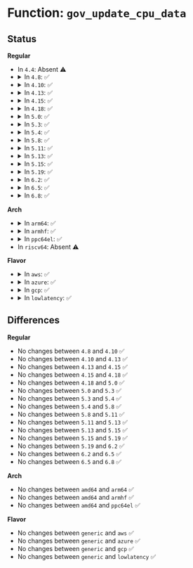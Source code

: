 # Function: <code>gov_update_cpu_data</code>

## Status
<b>Regular</b>
<ul>
<li>
In <code>4.4</code>: Absent ⚠️
</li>
<li>
<details>
<summary>In <code>4.8</code>: ✅</summary>

```c
void gov_update_cpu_data(struct dbs_data *dbs_data);
```

**Collision:** Unique Global

**Inline:** No

**Transformation:** False

**Instances:**

```
In drivers/cpufreq/cpufreq_governor.c (ffffffff81716ae0)
Location: drivers/cpufreq/cpufreq_governor.c:96
Inline: False
Direct callers:
  - drivers/cpufreq/cpufreq_ondemand.c:store_ignore_nice_load
  - drivers/cpufreq/cpufreq_ondemand.c:store_io_is_busy
  - drivers/cpufreq/cpufreq_conservative.c:store_ignore_nice_load
```
**Symbols:**

```
ffffffff81716ae0-ffffffff81716bbe: gov_update_cpu_data (STB_GLOBAL)
```
</details>
</li>
<li>
<details>
<summary>In <code>4.10</code>: ✅</summary>

```c
void gov_update_cpu_data(struct dbs_data *dbs_data);
```

**Collision:** Unique Global

**Inline:** No

**Transformation:** False

**Instances:**

```
In drivers/cpufreq/cpufreq_governor.c (ffffffff81748870)
Location: drivers/cpufreq/cpufreq_governor.c:96
Inline: False
Direct callers:
  - drivers/cpufreq/cpufreq_ondemand.c:store_ignore_nice_load
  - drivers/cpufreq/cpufreq_ondemand.c:store_io_is_busy
  - drivers/cpufreq/cpufreq_conservative.c:store_ignore_nice_load
```
**Symbols:**

```
ffffffff81748870-ffffffff81748957: gov_update_cpu_data (STB_GLOBAL)
```
</details>
</li>
<li>
<details>
<summary>In <code>4.13</code>: ✅</summary>

```c
void gov_update_cpu_data(struct dbs_data *dbs_data);
```

**Collision:** Unique Global

**Inline:** No

**Transformation:** False

**Instances:**

```
In drivers/cpufreq/cpufreq_governor.c (ffffffff81766f20)
Location: drivers/cpufreq/cpufreq_governor.c:95
Inline: False
Direct callers:
  - drivers/cpufreq/cpufreq_ondemand.c:store_ignore_nice_load
  - drivers/cpufreq/cpufreq_ondemand.c:store_io_is_busy
  - drivers/cpufreq/cpufreq_conservative.c:store_ignore_nice_load
```
**Symbols:**

```
ffffffff81766f20-ffffffff81767004: gov_update_cpu_data (STB_GLOBAL)
```
</details>
</li>
<li>
<details>
<summary>In <code>4.15</code>: ✅</summary>

```c
void gov_update_cpu_data(struct dbs_data *dbs_data);
```

**Collision:** Unique Global

**Inline:** No

**Transformation:** False

**Instances:**

```
In drivers/cpufreq/cpufreq_governor.c (ffffffff817dce70)
Location: drivers/cpufreq/cpufreq_governor.c:98
Inline: False
Direct callers:
  - drivers/cpufreq/cpufreq_ondemand.c:store_ignore_nice_load
  - drivers/cpufreq/cpufreq_ondemand.c:store_io_is_busy
  - drivers/cpufreq/cpufreq_conservative.c:store_ignore_nice_load
```
**Symbols:**

```
ffffffff817dce70-ffffffff817dcf31: gov_update_cpu_data (STB_GLOBAL)
```
</details>
</li>
<li>
<details>
<summary>In <code>4.18</code>: ✅</summary>

```c
void gov_update_cpu_data(struct dbs_data *dbs_data);
```

**Collision:** Unique Global

**Inline:** No

**Transformation:** False

**Instances:**

```
In drivers/cpufreq/cpufreq_governor.c (ffffffff81825ae0)
Location: drivers/cpufreq/cpufreq_governor.c:98
Inline: False
Direct callers:
  - drivers/cpufreq/cpufreq_ondemand.c:store_ignore_nice_load
  - drivers/cpufreq/cpufreq_ondemand.c:store_io_is_busy
  - drivers/cpufreq/cpufreq_conservative.c:store_ignore_nice_load
```
**Symbols:**

```
ffffffff81825ae0-ffffffff81825ba1: gov_update_cpu_data (STB_GLOBAL)
```
</details>
</li>
<li>
<details>
<summary>In <code>5.0</code>: ✅</summary>

```c
void gov_update_cpu_data(struct dbs_data *dbs_data);
```

**Collision:** Unique Global

**Inline:** No

**Transformation:** False

**Instances:**

```
In drivers/cpufreq/cpufreq_governor.c (ffffffff818519c0)
Location: drivers/cpufreq/cpufreq_governor.c:98
Inline: False
Direct callers:
  - drivers/cpufreq/cpufreq_ondemand.c:store_ignore_nice_load
  - drivers/cpufreq/cpufreq_ondemand.c:store_io_is_busy
  - drivers/cpufreq/cpufreq_conservative.c:store_ignore_nice_load
```
**Symbols:**

```
ffffffff818519c0-ffffffff81851a81: gov_update_cpu_data (STB_GLOBAL)
```
</details>
</li>
<li>
<details>
<summary>In <code>5.3</code>: ✅</summary>

```c
void gov_update_cpu_data(struct dbs_data *dbs_data);
```

**Collision:** Unique Global

**Inline:** No

**Transformation:** False

**Instances:**

```
In drivers/cpufreq/cpufreq_governor.c (ffffffff81894ed0)
Location: drivers/cpufreq/cpufreq_governor.c:95
Inline: False
Direct callers:
  - drivers/cpufreq/cpufreq_ondemand.c:store_ignore_nice_load
  - drivers/cpufreq/cpufreq_ondemand.c:store_io_is_busy
  - drivers/cpufreq/cpufreq_conservative.c:store_ignore_nice_load
```
**Symbols:**

```
ffffffff81894ed0-ffffffff81894fa3: gov_update_cpu_data (STB_GLOBAL)
```
</details>
</li>
<li>
<details>
<summary>In <code>5.4</code>: ✅</summary>

```c
void gov_update_cpu_data(struct dbs_data *dbs_data);
```

**Collision:** Unique Global

**Inline:** No

**Transformation:** False

**Instances:**

```
In drivers/cpufreq/cpufreq_governor.c (ffffffff818c6ef0)
Location: drivers/cpufreq/cpufreq_governor.c:95
Inline: False
Direct callers:
  - drivers/cpufreq/cpufreq_ondemand.c:store_ignore_nice_load
  - drivers/cpufreq/cpufreq_ondemand.c:store_io_is_busy
  - drivers/cpufreq/cpufreq_conservative.c:store_ignore_nice_load
```
**Symbols:**

```
ffffffff818c6ef0-ffffffff818c6fc3: gov_update_cpu_data (STB_GLOBAL)
```
</details>
</li>
<li>
<details>
<summary>In <code>5.8</code>: ✅</summary>

```c
void gov_update_cpu_data(struct dbs_data *dbs_data);
```

**Collision:** Unique Global

**Inline:** No

**Transformation:** False

**Instances:**

```
In drivers/cpufreq/cpufreq_governor.c (ffffffff819990c0)
Location: drivers/cpufreq/cpufreq_governor.c:95
Inline: False
Direct callers:
  - drivers/cpufreq/cpufreq_ondemand.c:store_ignore_nice_load
  - drivers/cpufreq/cpufreq_ondemand.c:store_io_is_busy
  - drivers/cpufreq/cpufreq_conservative.c:store_ignore_nice_load
```
**Symbols:**

```
ffffffff819990c0-ffffffff81999193: gov_update_cpu_data (STB_GLOBAL)
```
</details>
</li>
<li>
<details>
<summary>In <code>5.11</code>: ✅</summary>

```c
void gov_update_cpu_data(struct dbs_data *dbs_data);
```

**Collision:** Unique Global

**Inline:** No

**Transformation:** False

**Instances:**

```
In drivers/cpufreq/cpufreq_governor.c (ffffffff8199c1a0)
Location: drivers/cpufreq/cpufreq_governor.c:95
Inline: False
Direct callers:
  - drivers/cpufreq/cpufreq_ondemand.c:store_ignore_nice_load
  - drivers/cpufreq/cpufreq_ondemand.c:store_io_is_busy
  - drivers/cpufreq/cpufreq_conservative.c:store_ignore_nice_load
```
**Symbols:**

```
ffffffff8199c1a0-ffffffff8199c273: gov_update_cpu_data (STB_GLOBAL)
```
</details>
</li>
<li>
<details>
<summary>In <code>5.13</code>: ✅</summary>

```c
void gov_update_cpu_data(struct dbs_data *dbs_data);
```

**Collision:** Unique Global

**Inline:** No

**Transformation:** False

**Instances:**

```
In drivers/cpufreq/cpufreq_governor.c (ffffffff81980e60)
Location: drivers/cpufreq/cpufreq_governor.c:95
Inline: False
Direct callers:
  - drivers/cpufreq/cpufreq_ondemand.c:store_ignore_nice_load
  - drivers/cpufreq/cpufreq_ondemand.c:store_io_is_busy
  - drivers/cpufreq/cpufreq_conservative.c:store_ignore_nice_load
```
**Symbols:**

```
ffffffff81980e60-ffffffff81980f3d: gov_update_cpu_data (STB_GLOBAL)
```
</details>
</li>
<li>
<details>
<summary>In <code>5.15</code>: ✅</summary>

```c
void gov_update_cpu_data(struct dbs_data *dbs_data);
```

**Collision:** Unique Global

**Inline:** No

**Transformation:** False

**Instances:**

```
In drivers/cpufreq/cpufreq_governor.c (ffffffff81a2a000)
Location: drivers/cpufreq/cpufreq_governor.c:95
Inline: False
Direct callers:
  - drivers/cpufreq/cpufreq_ondemand.c:store_ignore_nice_load
  - drivers/cpufreq/cpufreq_ondemand.c:store_io_is_busy
  - drivers/cpufreq/cpufreq_conservative.c:store_ignore_nice_load
```
**Symbols:**

```
ffffffff81a2a000-ffffffff81a2a118: gov_update_cpu_data (STB_GLOBAL)
```
</details>
</li>
<li>
<details>
<summary>In <code>5.19</code>: ✅</summary>

```c
void gov_update_cpu_data(struct dbs_data *dbs_data);
```

**Collision:** Unique Global

**Inline:** No

**Transformation:** False

**Instances:**

```
In drivers/cpufreq/cpufreq_governor.c (ffffffff81b942a0)
Location: drivers/cpufreq/cpufreq_governor.c:95
Inline: False
Direct callers:
  - drivers/cpufreq/cpufreq_ondemand.c:ignore_nice_load_store
  - drivers/cpufreq/cpufreq_ondemand.c:io_is_busy_store
  - drivers/cpufreq/cpufreq_conservative.c:ignore_nice_load_store
```
**Symbols:**

```
ffffffff81b942a0-ffffffff81b943cf: gov_update_cpu_data (STB_GLOBAL)
```
</details>
</li>
<li>
<details>
<summary>In <code>6.2</code>: ✅</summary>

```c
void gov_update_cpu_data(struct dbs_data *dbs_data);
```

**Collision:** Unique Global

**Inline:** No

**Transformation:** False

**Instances:**

```
In drivers/cpufreq/cpufreq_governor.c (ffffffff81d34cd0)
Location: drivers/cpufreq/cpufreq_governor.c:95
Inline: False
Direct callers:
  - drivers/cpufreq/cpufreq_ondemand.c:ignore_nice_load_store
  - drivers/cpufreq/cpufreq_ondemand.c:io_is_busy_store
  - drivers/cpufreq/cpufreq_conservative.c:ignore_nice_load_store
```
**Symbols:**

```
ffffffff81d34cd0-ffffffff81d34e09: gov_update_cpu_data (STB_GLOBAL)
```
</details>
</li>
<li>
<details>
<summary>In <code>6.5</code>: ✅</summary>

```c
void gov_update_cpu_data(struct dbs_data *dbs_data);
```

**Collision:** Unique Global

**Inline:** No

**Transformation:** False

**Instances:**

```
In drivers/cpufreq/cpufreq_governor.c (ffffffff81d9e040)
Location: drivers/cpufreq/cpufreq_governor.c:95
Inline: False
Direct callers:
  - drivers/cpufreq/cpufreq_ondemand.c:ignore_nice_load_store
  - drivers/cpufreq/cpufreq_ondemand.c:io_is_busy_store
  - drivers/cpufreq/cpufreq_conservative.c:ignore_nice_load_store
```
**Symbols:**

```
ffffffff81d9e040-ffffffff81d9e179: gov_update_cpu_data (STB_GLOBAL)
```
</details>
</li>
<li>
<details>
<summary>In <code>6.8</code>: ✅</summary>

```c
void gov_update_cpu_data(struct dbs_data *dbs_data);
```

**Collision:** Unique Global

**Inline:** No

**Transformation:** False

**Instances:**

```
In drivers/cpufreq/cpufreq_governor.c (ffffffff81e55dc0)
Location: drivers/cpufreq/cpufreq_governor.c:95
Inline: False
Direct callers:
  - drivers/cpufreq/cpufreq_ondemand.c:ignore_nice_load_store
  - drivers/cpufreq/cpufreq_ondemand.c:io_is_busy_store
  - drivers/cpufreq/cpufreq_conservative.c:ignore_nice_load_store
```
**Symbols:**

```
ffffffff81e55dc0-ffffffff81e55f08: gov_update_cpu_data (STB_GLOBAL)
```
</details>
</li>
</ul>
<b>Arch</b>
<ul>
<li>
<details>
<summary>In <code>arm64</code>: ✅</summary>

```c
void gov_update_cpu_data(struct dbs_data *dbs_data);
```

**Collision:** Unique Global

**Inline:** No

**Transformation:** False

**Instances:**

```
In drivers/cpufreq/cpufreq_governor.c (ffff800010b25218)
Location: drivers/cpufreq/cpufreq_governor.c:95
Inline: False
Direct callers:
  - drivers/cpufreq/cpufreq_ondemand.c:store_ignore_nice_load
  - drivers/cpufreq/cpufreq_ondemand.c:store_io_is_busy
  - drivers/cpufreq/cpufreq_conservative.c:store_ignore_nice_load
```
**Symbols:**

```
ffff800010b25218-ffff800010b2531c: gov_update_cpu_data (STB_GLOBAL)
```
</details>
</li>
<li>
<details>
<summary>In <code>armhf</code>: ✅</summary>

```c
void gov_update_cpu_data(struct dbs_data *dbs_data);
```

**Collision:** Unique Global

**Inline:** No

**Transformation:** False

**Instances:**

```
In drivers/cpufreq/cpufreq_governor.c (c0bff0ec)
Location: drivers/cpufreq/cpufreq_governor.c:95
Inline: False
Direct callers:
  - drivers/cpufreq/cpufreq_ondemand.c:store_ignore_nice_load
  - drivers/cpufreq/cpufreq_ondemand.c:store_io_is_busy
  - drivers/cpufreq/cpufreq_conservative.c:store_ignore_nice_load
```
**Symbols:**

```
c0bff0ec-c0bff1cc: gov_update_cpu_data (STB_GLOBAL)
```
</details>
</li>
<li>
<details>
<summary>In <code>ppc64el</code>: ✅</summary>

```c
void gov_update_cpu_data(struct dbs_data *dbs_data);
```

**Collision:** Unique Global

**Inline:** No

**Transformation:** False

**Instances:**

```
In drivers/cpufreq/cpufreq_governor.c (c000000000c19fb0)
Location: drivers/cpufreq/cpufreq_governor.c:95
Inline: False
Direct callers:
  - drivers/cpufreq/cpufreq_ondemand.c:store_ignore_nice_load
  - drivers/cpufreq/cpufreq_ondemand.c:store_io_is_busy
  - drivers/cpufreq/cpufreq_conservative.c:store_ignore_nice_load
```
**Symbols:**

```
c000000000c19fb0-c000000000c1a11c: gov_update_cpu_data (STB_GLOBAL)
```
</details>
</li>
<li>
In <code>riscv64</code>: Absent ⚠️
</li>
</ul>
<b>Flavor</b>
<ul>
<li>
<details>
<summary>In <code>aws</code>: ✅</summary>

```c
void gov_update_cpu_data(struct dbs_data *dbs_data);
```

**Collision:** Unique Global

**Inline:** No

**Transformation:** False

**Instances:**

```
In drivers/cpufreq/cpufreq_governor.c (ffffffff8186b610)
Location: drivers/cpufreq/cpufreq_governor.c:95
Inline: False
Direct callers:
  - drivers/cpufreq/cpufreq_ondemand.c:store_ignore_nice_load
  - drivers/cpufreq/cpufreq_ondemand.c:store_io_is_busy
  - drivers/cpufreq/cpufreq_conservative.c:store_ignore_nice_load
```
**Symbols:**

```
ffffffff8186b610-ffffffff8186b6e3: gov_update_cpu_data (STB_GLOBAL)
```
</details>
</li>
<li>
<details>
<summary>In <code>azure</code>: ✅</summary>

```c
void gov_update_cpu_data(struct dbs_data *dbs_data);
```

**Collision:** Unique Global

**Inline:** No

**Transformation:** False

**Instances:**

```
In drivers/cpufreq/cpufreq_governor.c (ffffffff818342c0)
Location: drivers/cpufreq/cpufreq_governor.c:95
Inline: False
Direct callers:
  - drivers/cpufreq/cpufreq_ondemand.c:store_ignore_nice_load
  - drivers/cpufreq/cpufreq_ondemand.c:store_io_is_busy
  - drivers/cpufreq/cpufreq_conservative.c:store_ignore_nice_load
```
**Symbols:**

```
ffffffff818342c0-ffffffff81834393: gov_update_cpu_data (STB_GLOBAL)
```
</details>
</li>
<li>
<details>
<summary>In <code>gcp</code>: ✅</summary>

```c
void gov_update_cpu_data(struct dbs_data *dbs_data);
```

**Collision:** Unique Global

**Inline:** No

**Transformation:** False

**Instances:**

```
In drivers/cpufreq/cpufreq_governor.c (ffffffff818bc3a0)
Location: drivers/cpufreq/cpufreq_governor.c:95
Inline: False
Direct callers:
  - drivers/cpufreq/cpufreq_ondemand.c:store_ignore_nice_load
  - drivers/cpufreq/cpufreq_ondemand.c:store_io_is_busy
  - drivers/cpufreq/cpufreq_conservative.c:store_ignore_nice_load
```
**Symbols:**

```
ffffffff818bc3a0-ffffffff818bc473: gov_update_cpu_data (STB_GLOBAL)
```
</details>
</li>
<li>
<details>
<summary>In <code>lowlatency</code>: ✅</summary>

```c
void gov_update_cpu_data(struct dbs_data *dbs_data);
```

**Collision:** Unique Global

**Inline:** No

**Transformation:** False

**Instances:**

```
In drivers/cpufreq/cpufreq_governor.c (ffffffff818d8690)
Location: drivers/cpufreq/cpufreq_governor.c:95
Inline: False
Direct callers:
  - drivers/cpufreq/cpufreq_ondemand.c:store_ignore_nice_load
  - drivers/cpufreq/cpufreq_ondemand.c:store_io_is_busy
  - drivers/cpufreq/cpufreq_conservative.c:store_ignore_nice_load
```
**Symbols:**

```
ffffffff818d8690-ffffffff818d8763: gov_update_cpu_data (STB_GLOBAL)
```
</details>
</li>
</ul>

## Differences
<b>Regular</b>
<ul>
<li>
No changes between <code>4.8</code> and <code>4.10</code> ✅
</li>
<li>
No changes between <code>4.10</code> and <code>4.13</code> ✅
</li>
<li>
No changes between <code>4.13</code> and <code>4.15</code> ✅
</li>
<li>
No changes between <code>4.15</code> and <code>4.18</code> ✅
</li>
<li>
No changes between <code>4.18</code> and <code>5.0</code> ✅
</li>
<li>
No changes between <code>5.0</code> and <code>5.3</code> ✅
</li>
<li>
No changes between <code>5.3</code> and <code>5.4</code> ✅
</li>
<li>
No changes between <code>5.4</code> and <code>5.8</code> ✅
</li>
<li>
No changes between <code>5.8</code> and <code>5.11</code> ✅
</li>
<li>
No changes between <code>5.11</code> and <code>5.13</code> ✅
</li>
<li>
No changes between <code>5.13</code> and <code>5.15</code> ✅
</li>
<li>
No changes between <code>5.15</code> and <code>5.19</code> ✅
</li>
<li>
No changes between <code>5.19</code> and <code>6.2</code> ✅
</li>
<li>
No changes between <code>6.2</code> and <code>6.5</code> ✅
</li>
<li>
No changes between <code>6.5</code> and <code>6.8</code> ✅
</li>
</ul>
<b>Arch</b>
<ul>
<li>
No changes between <code>amd64</code> and <code>arm64</code> ✅
</li>
<li>
No changes between <code>amd64</code> and <code>armhf</code> ✅
</li>
<li>
No changes between <code>amd64</code> and <code>ppc64el</code> ✅
</li>
</ul>
<b>Flavor</b>
<ul>
<li>
No changes between <code>generic</code> and <code>aws</code> ✅
</li>
<li>
No changes between <code>generic</code> and <code>azure</code> ✅
</li>
<li>
No changes between <code>generic</code> and <code>gcp</code> ✅
</li>
<li>
No changes between <code>generic</code> and <code>lowlatency</code> ✅
</li>
</ul>
